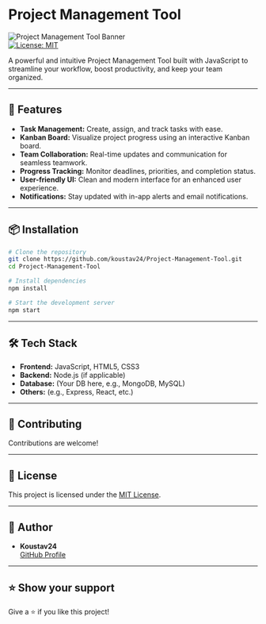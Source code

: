 # Project Management Tool

![Project Management Tool Banner](https://img.shields.io/badge/Project%20Status-Active-brightgreen)  
[![License: MIT](https://img.shields.io/badge/License-MIT-blue.svg)](LICENSE)

A powerful and intuitive Project Management Tool built with JavaScript to streamline your workflow, boost productivity, and keep your team organized.

---

## 🚀 Features

- **Task Management:** Create, assign, and track tasks with ease.
- **Kanban Board:** Visualize project progress using an interactive Kanban board.
- **Team Collaboration:** Real-time updates and communication for seamless teamwork.
- **Progress Tracking:** Monitor deadlines, priorities, and completion status.
- **User-friendly UI:** Clean and modern interface for an enhanced user experience.
- **Notifications:** Stay updated with in-app alerts and email notifications.

---

## 📦 Installation

```bash
# Clone the repository
git clone https://github.com/koustav24/Project-Management-Tool.git
cd Project-Management-Tool

# Install dependencies
npm install

# Start the development server
npm start
```

---

## 🛠️ Tech Stack

- **Frontend:** JavaScript, HTML5, CSS3
- **Backend:** Node.js (if applicable)
- **Database:** (Your DB here, e.g., MongoDB, MySQL)
- **Others:** (e.g., Express, React, etc.)

---

## 🙌 Contributing

Contributions are welcome!  

---

## 📄 License

This project is licensed under the [MIT License](LICENSE).

---

## 👤 Author

- **Koustav24**  
  [GitHub Profile](https://github.com/koustav24)

---

## ⭐️ Show your support

Give a ⭐️ if you like this project!
